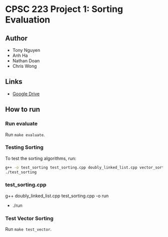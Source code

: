 # CPSC 223 Project 1: Sorting Evaluation

## Author
* Tony Nguyen
* Anh Ha
* Nathan Doan
* Chris Wong

## Links
* [Google Drive](https://drive.google.com/drive/folders/1LjX7IyYtBnobgSr9UCf3vwoGQPKegDV-?usp=share_link)

## How to run
### Run evaluate
Run `make evaluate`.

### Testing Sorting
To test the sorting algorithms, run:
```bash
g++ -o test_sorting test_sorting.cpp doubly_linked_list.cpp vector_sorter.cpp
./test_sorting
```

### test_sorting.cpp
g++ doubly_linked_list.cpp test_sorting.cpp -o run 
* ./run

### Test Vector Sorting
Run `make test_vector`.
